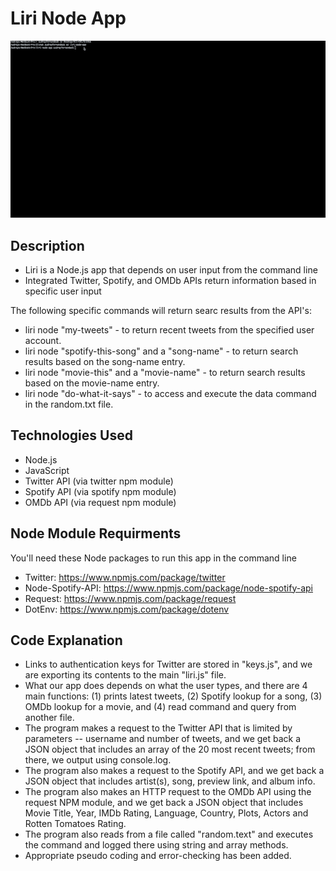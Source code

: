 # Liri Node App

![Alt text](lirimovie.gif)

## Description

* Liri is a Node.js app that depends on user input from the command line
* Integrated Twitter, Spotify, and OMDb APIs return information based in specific user input

The following specific commands will return searc results from the API's:
* liri node "my-tweets" - to return recent tweets from the specified user account.
* liri node "spotify-this-song" and a "song-name" - to return search results based on the song-name entry.
* liri node "movie-this" and a "movie-name" - to return search results based on the movie-name entry.
* liri node "do-what-it-says" - to access and execute the data command in the random.txt file.


## Technologies Used

* Node.js
* JavaScript
* Twitter API (via twitter npm module)
* Spotify API (via spotify npm module)
* OMDb API (via request npm module)

## Node Module Requirments
You'll need these Node packages to run this app in the command line
* Twitter: https://www.npmjs.com/package/twitter
* Node-Spotify-API: https://www.npmjs.com/package/node-spotify-api
* Request: https://www.npmjs.com/package/request
* DotEnv: https://www.npmjs.com/package/dotenv

## Code Explanation

* Links to authentication keys for Twitter are stored in "keys.js", and we are exporting its contents to the main "liri.js" file.
* What our app does depends on what the user types, and there are 4 main functions: (1) prints latest tweets, (2) Spotify lookup for a song, (3) OMDb lookup for a movie, and (4) read command and query from another file.
* The program makes a request to the Twitter API that is limited by parameters -- username and number of tweets, and we get back a JSON object that includes an array of the 20 most recent tweets; from there, we output using console.log.
* The program also makes a request to the Spotify API, and we get back a JSON object that includes artist(s), song, preview link, and album info.
* The program also makes an HTTP request to the OMDb API using the request NPM module, and we get back a JSON object that includes Movie Title, Year, IMDb Rating, Language, Country, Plots, Actors and Rotten Tomatoes Rating.
* The program also reads from a file called "random.text" and executes the command and logged there using string and array methods.
* Appropriate pseudo coding and error-checking has been added.